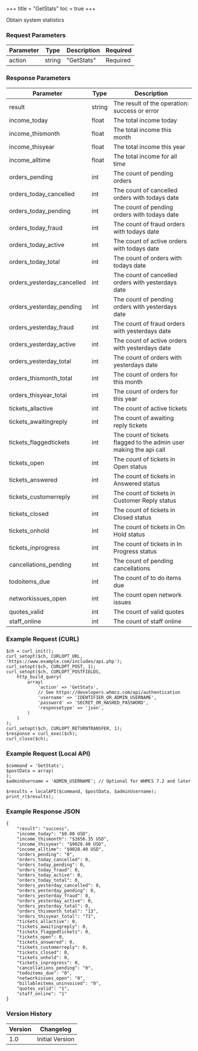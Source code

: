 +++
title = "GetStats"
toc = true
+++

Obtain system statistics

### Request Parameters

| Parameter | Type | Description | Required |
| --------- | ---- | ----------- | -------- |
| action | string | "GetStats" | Required |

### Response Parameters

| Parameter | Type | Description |
| --------- | ---- | ----------- |
| result | string | The result of the operation: success or error |
| income_today | float | The total income today |
| income_thismonth | float | The total income this month |
| income_thisyear | float | The total income this year |
| income_alltime | float | The total income for all time |
| orders_pending | int | The count of pending orders |
| orders_today_cancelled | int | The count of cancelled orders with todays date |
| orders_today_pending | int | The count of pending orders with todays date |
| orders_today_fraud | int | The count of fraud orders with todays date |
| orders_today_active | int | The count of active orders with todays date |
| orders_today_total | int | The count of orders with todays date |
| orders_yesterday_cancelled | int | The count of cancelled orders with yesterdays date |
| orders_yesterday_pending | int | The count of pending orders with yesterdays date |
| orders_yesterday_fraud | int | The count of fraud orders with yesterdays date |
| orders_yesterday_active | int | The count of active orders with yesterdays date |
| orders_yesterday_total | int | The count of orders with yesterdays date |
| orders_thismonth_total | int | The count of orders for this month |
| orders_thisyear_total | int | The count of orders for this year |
| tickets_allactive | int | The count of active tickets |
| tickets_awaitingreply | int | The count of awaiting reply tickets |
| tickets_flaggedtickets | int | The count of tickets flagged to the admin user making the api call |
| tickets_open | int | The count of tickets in Open status |
| tickets_answered | int | The count of tickets in Answered status |
| tickets_customerreply | int | The count of tickets in Customer Reply status |
| tickets_closed | int | The count of tickets in Closed status |
| tickets_onhold | int | The count of tickets in On Hold status |
| tickets_inprogress | int | The count of tickets in In Progress status |
| cancellations_pending | int | The count of pending cancellations |
| todoitems_due | int | The count of to do items due |
| networkissues_open | int | The count open network issues |
| quotes_valid | int | The count of valid quotes |
| staff_online | int | The count of staff online |


### Example Request (CURL)

```
$ch = curl_init();
curl_setopt($ch, CURLOPT_URL, 'https://www.example.com/includes/api.php');
curl_setopt($ch, CURLOPT_POST, 1);
curl_setopt($ch, CURLOPT_POSTFIELDS,
    http_build_query(
        array(
            'action' => 'GetStats',
            // See https://developers.whmcs.com/api/authentication
            'username' => 'IDENTIFIER_OR_ADMIN_USERNAME',
            'password' => 'SECRET_OR_HASHED_PASSWORD',
            'responsetype' => 'json',
        )
    )
);
curl_setopt($ch, CURLOPT_RETURNTRANSFER, 1);
$response = curl_exec($ch);
curl_close($ch);
```


### Example Request (Local API)

```
$command = 'GetStats';
$postData = array(
);
$adminUsername = 'ADMIN_USERNAME'; // Optional for WHMCS 7.2 and later

$results = localAPI($command, $postData, $adminUsername);
print_r($results);
```


### Example Response JSON

```
{
    "result": "success",
    "income_today": "$0.00 USD",
    "income_thismonth": "$1656.35 USD",
    "income_thisyear": "$9028.40 USD",
    "income_alltime": "$9028.40 USD",
    "orders_pending": "0",
    "orders_today_cancelled": 0,
    "orders_today_pending": 0,
    "orders_today_fraud": 0,
    "orders_today_active": 0,
    "orders_today_total": 0,
    "orders_yesterday_cancelled": 0,
    "orders_yesterday_pending": 0,
    "orders_yesterday_fraud": 0,
    "orders_yesterday_active": 0,
    "orders_yesterday_total": 0,
    "orders_thismonth_total": "13",
    "orders_thisyear_total": "71",
    "tickets_allactive": 0,
    "tickets_awaitingreply": 0,
    "tickets_flaggedtickets": 0,
    "tickets_open": 0,
    "tickets_answered": 0,
    "tickets_customerreply": 0,
    "tickets_closed": 0,
    "tickets_onhold": 0,
    "tickets_inprogress": 0,
    "cancellations_pending": "0",
    "todoitems_due": "0",
    "networkissues_open": "0",
    "billableitems_uninvoiced": "0",
    "quotes_valid": "1",
    "staff_online": "1"
}
```


### Version History

| Version | Changelog |
| ------- | --------- |
| 1.0 | Initial Version |
